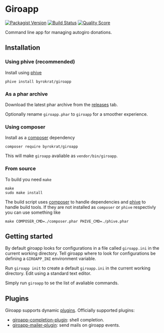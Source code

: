 # Giroapp

[![Packagist Version](https://img.shields.io/packagist/v/byrokrat/giroapp.svg?style=flat-square)](https://packagist.org/packages/byrokrat/giroapp)
[![Build Status](https://img.shields.io/travis/byrokrat/giroapp/master.svg?style=flat-square)](https://travis-ci.com/github/byrokrat/giroapp)
[![Quality Score](https://img.shields.io/scrutinizer/g/byrokrat/giroapp.svg?style=flat-square)](https://scrutinizer-ci.com/g/byrokrat/giroapp)

Command line app for managing autogiro donations.

## Installation

### Using phive (recommended)

Install using [phive][3]

```shell
phive install byrokrat/giroapp
```

### As a phar archive

Download the latest phar archive from the [releases][1] tab.

Optionally rename `giroapp.phar` to `giroapp` for a smoother experience.

### Using composer

Install as a [composer][2] dependency

```shell
composer require byrokrat/giroapp
```

This will make `giroapp` avaliable as `vendor/bin/giroapp`.

### From source

To build you need `make`

```shell
make
sudo make install
```

The build script uses [composer][2] to handle dependencies and [phive][3] to
handle build tools. If they are not installed as `composer` or `phive`
respectivly you can use something like

```shell
make COMPOSER_CMD=./composer.phar PHIVE_CMD=./phive.phar
```

## Getting started

By default giroapp looks for configurations in a file called `giroapp.ini` in
the current working directory. Tell giroapp where to look for configurations
be defining a `GIROAPP_INI` environment variable.

Run `giroapp init` to create a default `giroapp.ini` in the current working
directory. Edit using a standard text editor.

Simply run `giroapp` to se the list of avaliable commands.

## Plugins

Giroapp supports dynamic [plugins](docs/plugins.md). Officially supported plugins:

* [giroapp-completion-plugin][4]: shell completion.
* [giroapp-mailer-plugin][5]: send mails on giroapp events.

[1]: <https://github.com/byrokrat/giroapp/releases>
[2]: <https://getcomposer.org/>
[3]: <https://phar.io/>
[4]: <https://github.com/byrokrat/giroapp-completion-plugin>
[5]: <https://github.com/byrokrat/giroapp-mailer-plugin>
